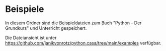 # Beispiele

In diesem Ordner sind die Beispieldateien zum Buch "Python - Der Grundkurs" und Unterricht gespeichert.

Die Dateiansicht ist unter <https://github.com/janikvonrotz/python.casa/tree/main/examples> verfügbar.
